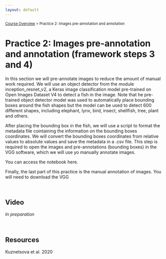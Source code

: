```yaml
---
layout: default
---
```


<sub>[Course Overview](index.md) > Practice 2: Images pre-annotation and annotation</sub>

# Practice 2: Images pre-annotation and annotation (framework steps 3 and 4)

In this section we will pre-annotate images to reduce the amount of manual work required. We will use an object detector from the module inception_resnet_v2, a Keras image classification model pre-trained on Open Images Dataset V4 to detect a fish in the image. Note that he pre-trained object detector model was used to automatically place bounding boxes around the fish shapes but the model can be used to detect 600 different shapes, including elephant, lynx, bird, insect, shellfish, tree, plant and others. 

After placing the bounding box in the fish, we will use a script to format the metadata file cointaining the information on the bounding boxes coordinates. We will convert the bounding boxes coordinates from relative values to absolute values and save the metadata in a .csv file. This step is required to open the images and pre-annotations (bounding boxes) in the VGG software, which we will use yo manually annotate images.

You can access the notebook here.

Finally, the last part of this practice is the manual annotation of images.
You will need to download the VGG

 
<br/>

 ## Video

_In preparation_

<br/>



## Resources

Kuznetsova et al. 2020